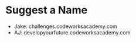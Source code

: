 # Suggest a Name

- Jake: challenges.codeworksacademy.com
- AJ: developyourfuture.codeworksacademy.com
